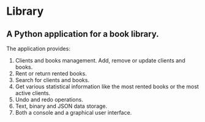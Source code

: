 # Library

## A Python application for a book library.

The application provides:
1. Clients and books management. Add, remove or update clients and books.
2. Rent or return rented books.
3. Search for clients and books.
4. Get various statistical information like the most rented books or the most active clients.
5. Undo and redo operations.
6. Text, binary and JSON data storage.
7. Both a console and a graphical user interface.
